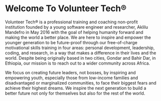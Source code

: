 # Welcome To Volunteer Tech®

Volunteer Tech® is a professional training and coaching non-profit institution founded by a young software engineer and researcher, Aklilu Mandefro in May 2016 with the goal of helping 
humanity forward and making the world a better place. We are here to inspire and empower the younger generation to be future-proof through our free-of-charge motivational skills training
in four areas: personal development, leadership, coding, and research, in a way that makes a difference in their lives and the world. Despite being originally based in two cities,
Gondar and Bahir Dar, in Ethiopia, our mission is to reach out to a wider community across Africa.​

We focus on creating future leaders, not bosses, by inspiring and empowering youth, especially those from low-income families and disadvantaged or marginalized communities,
to face their biggest fears and achieve their highest dreams. We inspire the next generation to build a better future not only for themselves but also for the rest of the world.
